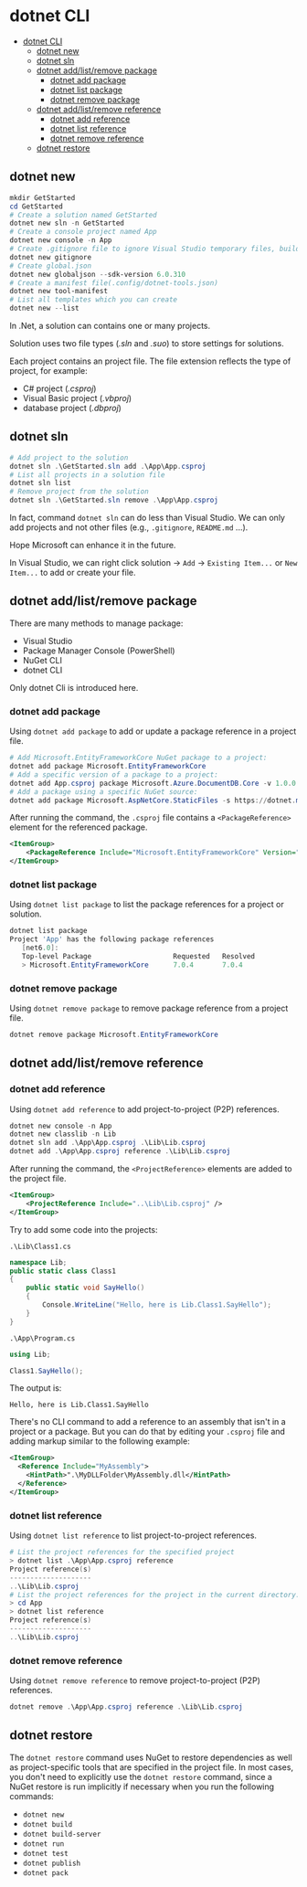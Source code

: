 # dotnet CLI

- [dotnet CLI](#dotnet-cli)
  - [dotnet new](#dotnet-new)
  - [dotnet sln](#dotnet-sln)
  - [dotnet add/list/remove package](#dotnet-addlistremove-package)
    - [dotnet add package](#dotnet-add-package)
    - [dotnet list package](#dotnet-list-package)
    - [dotnet remove package](#dotnet-remove-package)
  - [dotnet add/list/remove reference](#dotnet-addlistremove-reference)
    - [dotnet add reference](#dotnet-add-reference)
    - [dotnet list reference](#dotnet-list-reference)
    - [dotnet remove reference](#dotnet-remove-reference)
  - [dotnet restore](#dotnet-restore)


## dotnet new

```powershell
mkdir GetStarted
cd GetStarted
# Create a solution named GetStarted
dotnet new sln -n GetStarted
# Create a console project named App
dotnet new console -n App
# Create .gitignore file to ignore Visual Studio temporary files, build results, and files generated by popular Visual Studio add-ons.
dotnet new gitignore
# Create global.json
dotnet new globaljson --sdk-version 6.0.310
# Create a manifest file(.config/dotnet-tools.json)
dotnet new tool-manifest
# List all templates which you can create
dotnet new --list
```

In .Net, a solution can contains one or many projects.

Solution uses two file types (*.sln* and *.suo*) to store settings for solutions.

Each project contains an project file. The file extension reflects the type of project, for example:
- C# project (*.csproj*)
- Visual Basic project (*.vbproj*)
- database project (*.dbproj*)

## dotnet sln

```powershell
# Add project to the solution
dotnet sln .\GetStarted.sln add .\App\App.csproj
# List all projects in a solution file
dotnet sln list
# Remove project from the solution
dotnet sln .\GetStarted.sln remove .\App\App.csproj
```

In fact, command `dotnet sln` can do less than Visual Studio. We can only add projects and not other files (e.g., `.gitignore`, `README.md` ...).

Hope Microsoft can enhance it in the future.

In Visual Studio, we can right click solution -> `Add` -> `Existing Item...` or `New Item...` to add or create your file.

## dotnet add/list/remove package

There are many methods to manage package:

- Visual Studio
- Package Manager Console (PowerShell)
- NuGet CLI
- dotnet CLI

Only dotnet Cli is introduced here.

### dotnet add package

Using `dotnet add package` to add or update a package reference in a project file.

```powershell
# Add Microsoft.EntityFrameworkCore NuGet package to a project:
dotnet add package Microsoft.EntityFrameworkCore
# Add a specific version of a package to a project:
dotnet add App.csproj package Microsoft.Azure.DocumentDB.Core -v 1.0.0
# Add a package using a specific NuGet source:
dotnet add package Microsoft.AspNetCore.StaticFiles -s https://dotnet.myget.org/F/dotnet-core/api/v3/index.json
```

After running the command, the `.csproj` file contains a `<PackageReference>` element for the referenced package.

```xml
<ItemGroup>
    <PackageReference Include="Microsoft.EntityFrameworkCore" Version="7.0.4" />
</ItemGroup>
```

### dotnet list package

Using `dotnet list package` to list the package references for a project or solution.

```powershell
dotnet list package
Project 'App' has the following package references
   [net6.0]:
   Top-level Package                    Requested   Resolved
   > Microsoft.EntityFrameworkCore      7.0.4       7.0.4
```

### dotnet remove package

Using `dotnet remove package` to remove package reference from a project file.

```powershell
dotnet remove package Microsoft.EntityFrameworkCore
```

## dotnet add/list/remove reference

### dotnet add reference

Using `dotnet add reference` to add project-to-project (P2P) references.

```powershell
dotnet new console -n App
dotnet new classlib -n Lib
dotnet sln add .\App\App.csproj .\Lib\Lib.csproj
dotnet add .\App\App.csproj reference .\Lib\Lib.csproj
```

After running the command, the `<ProjectReference>` elements are added to the project file.

```xml
<ItemGroup>
    <ProjectReference Include="..\Lib\Lib.csproj" />
</ItemGroup>
```

Try to add some code into the projects:

`.\Lib\Class1.cs`
```C#
namespace Lib;
public static class Class1
{
    public static void SayHello()
    {
        Console.WriteLine("Hello, here is Lib.Class1.SayHello");
    }
}

```

`.\App\Program.cs`
```C#
using Lib;

Class1.SayHello();
```

The output is:

```log
Hello, here is Lib.Class1.SayHello
```

There's no CLI command to add a reference to an assembly that isn't in a project or a package. But you can do that by editing your `.csproj` file and adding markup similar to the following example:

```xml
<ItemGroup>
  <Reference Include="MyAssembly">
    <HintPath>".\MyDLLFolder\MyAssembly.dll</HintPath>
  </Reference>
</ItemGroup>
```

### dotnet list reference

Using `dotnet list reference` to list project-to-project references.

```powershell
# List the project references for the specified project
> dotnet list .\App\App.csproj reference
Project reference(s)
--------------------
..\Lib\Lib.csproj
# List the project references for the project in the current directory:
> cd App
> dotnet list reference
Project reference(s)
--------------------
..\Lib\Lib.csproj
```

### dotnet remove reference

Using `dotnet remove reference` to remove project-to-project (P2P) references.

```powershell
dotnet remove .\App\App.csproj reference .\Lib\Lib.csproj
```

## dotnet restore

The `dotnet restore` command uses NuGet to restore dependencies as well as project-specific tools that are specified in the project file. In most cases, you don't need to explicitly use the `dotnet restore` command, since a NuGet restore is run implicitly if necessary when you run the following commands:

- `dotnet new`
- `dotnet build`
- `dotnet build-server`
- `dotnet run`
- `dotnet test`
- `dotnet publish`
- `dotnet pack`
